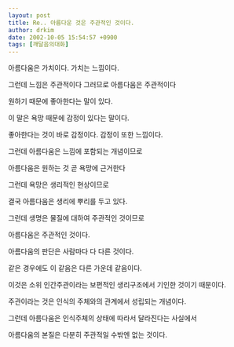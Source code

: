 ```yaml
---
layout: post
title: Re.. 아름다운 것은 주관적인 것이다.
author: drkim
date: 2002-10-05 15:54:57 +0900
tags: [깨달음의대화]
---
```

아름다움은 가치이다. 가치는 느낌이다.
  
그런데 느낌은 주관적이다 그러므로 아름다움은 주관적이다
  

  
원하기 때문에 좋아한다는 말이 있다.
  
이 말은 욕망 때문에 감정이 있다는 말이다.
  
좋아한다는 것이 바로 감정이다. 감정이 또한 느낌이다.
  
그런데 아름다움은 느낌에 포함되는 개념이므로
  
아름다움은 원하는 것 곧 욕망에 근거한다
  
그런데 욕망은 생리적인 현상이므로
  
결국 아름다움은 생리에 뿌리를 두고 있다.
  
그런데 생명은 물질에 대하여 주관적인 것이므로
  
아름다움은 주관적인 것이다.
  

  
아름다움의 판단은 사람마다 다 다른 것이다.
  
같은 경우에도 이 같음은 다른 가운데 같음이다.
  
이것은 소위 인간주관이라는 보편적인 생리구조에서 기인한 것이기 때문이다.
  
주관이라는 것은 인식의 주체와의 관계에서 성립되는 개념이다.
  
그런데 아름다움은 인식주체의 상태에 따라서 달라진다는 사실에서
  
아름다움의 본질은 다분히 주관적일 수밖엔 없는 것이다.